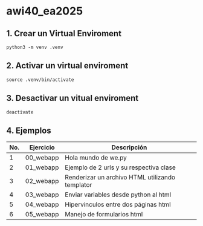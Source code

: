 # awi40_ea2025

## 1. Crear un Virtual Enviroment

```shell
python3 -m venv .venv
```

## 2. Activar un virtual enviroment

```shell
source .venv/bin/activate
```

## 3. Desactivar un vitual enviroment

```shell
deactivate
```

## 4. Ejemplos

|No.|Ejercicio|Descripción|
| -- | -- | -- |
|1|00_webapp|Hola mundo de we.py|
|2|01_webapp|Ejemplo de 2 urls y su respectiva clase|
|3|02_webapp|Renderizar un archivo HTML utilizando templator|
|4|03_webapp|Enviar variables desde python al html|
|5|04_webapp|Hipervinculos entre dos páginas html|
|6|05_webapp|Manejo de formularios html|

